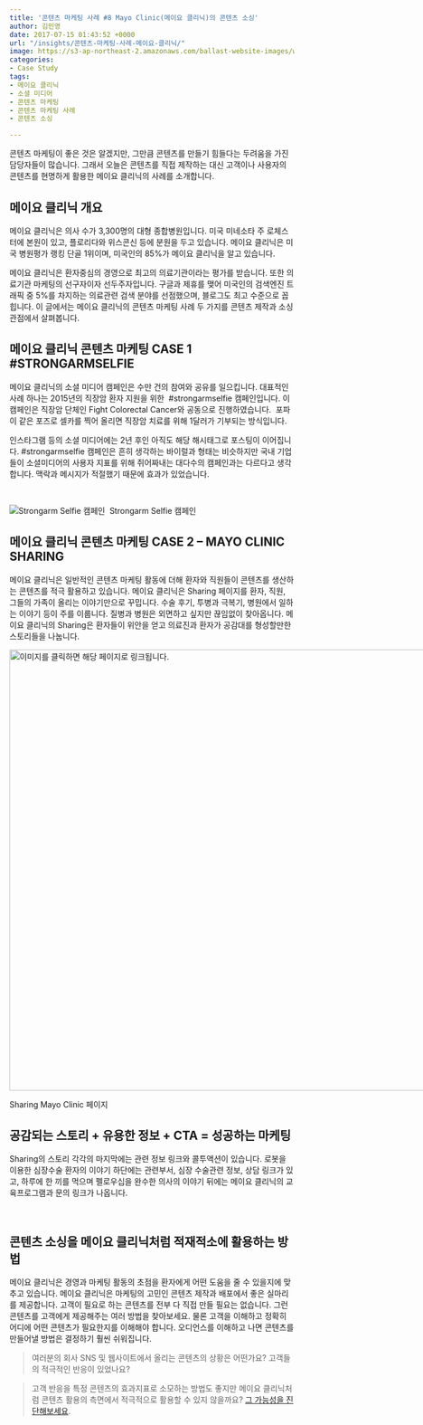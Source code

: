 ```yaml
---
title: '콘텐츠 마케팅 사례 #8 Mayo Clinic(메이요 클리닉)의 콘텐츠 소싱'
author: 김민영
date: 2017-07-15 01:43:52 +0000
url: "/insights/콘텐츠-마케팅-사례-메이요-클리닉/"
image: https://s3-ap-northeast-2.amazonaws.com/ballast-website-images/wp-content/uploads/2017/07/15110056/sharing_mayo.png
categories:
- Case Study
tags:
- 메이요 클리닉
- 소셜 미디어
- 콘텐츠 마케팅
- 콘텐츠 마케팅 사례
- 콘텐츠 소싱

---
```

콘텐츠 마케팅이 좋은 것은 알겠지만, 그만큼 콘텐츠를 만들기 힘들다는 두려움을 가진 담당자들이 많습니다. 그래서 오늘은 콘텐츠를 직접 제작하는 대신 고객이나 사용자의 콘텐츠를 현명하게 활용한 메이요 클리닉의 사례를 소개합니다.

## 메이요 클리닉 개요

메이요 클리닉은 의사 수가 3,300명의 대형 종합병원입니다. 미국 미네소타 주 로체스터에 본원이 있고, 플로리다와 위스콘신 등에 분원을 두고 있습니다. 메이요 클리닉은 미국 병원평가 랭킹 단골 1위이며, 미국인의 85%가 메이요 클리닉을 알고 있습니다.

메이요 클리닉은 환자중심의 경영으로 최고의 의료기관이라는 평가를 받습니다. 또한 의료기관 마케팅의 선구자이자 선두주자입니다. 구글과 제휴를 맺어 미국인의 검색엔진 트래픽 중 5%를 차지하는 의료관련 검색 분야를 선점했으며, 블로그도 최고 수준으로 꼽힙니다. 이 글에서는 메이요 클리닉의 콘텐츠 마케팅 사례 두 가지를 콘텐츠 제작과 소싱 관점에서 살펴봅니다.

## 메이요 클리닉 콘텐츠 마케팅 CASE 1 #STRONGARMSELFIE

메이요 클리닉의 소셜 미디어 캠페인은 수만 건의 참여와 공유를 일으킵니다. 대표적인 사례 하나는 2015년의 직장암 환자 지원을 위한  #strongarmselfie 캠페인입니다. 이 캠페인은 직장암 단체인 Fight Colorectal Cancer와 공동으로 진행하였습니다.  포파이 같은 포즈로 셀카를 찍어 올리면 직장암 치료를 위해 1달러가 기부되는 방식입니다.

인스타그램 등의 소셜 미디어에는 2년 후인 아직도 해당 해시태그로 포스팅이 이어집니다. #strongarmselfie 캠페인은 흔히 생각하는 바이럴과 형태는 비슷하지만 국내 기업들이 소셜미디어의 사용자 지표를 위해 쥐어짜내는 대다수의 캠페인과는 다르다고 생각합니다. 맥락과 메시지가 적절했기 때문에 효과가 있었습니다.

 

![Strongarm Selfie 캠페인](https://s3-ap-northeast-2.amazonaws.com/ballast-website-images/wp-content/uploads/2017/07/strongarm-3-894x1024.png) 
Strongarm Selfie 캠페인

## 메이요 클리닉 콘텐츠 마케팅 CASE 2 – MAYO CLINIC SHARING

메이요 클리닉은 일반적인 콘텐츠 마케팅 활동에 더해 환자와 직원들이 콘텐츠를 생산하는 콘텐츠를 적극 활용하고 있습니다. 메이요 클리닉은 Sharing 페이지를 환자, 직원, 그들의 가족이 올리는 이야기만으로 꾸밉니다. 수술 후기, 투병과 극복기, 병원에서 일하는 이야기 등이 주를 이룹니다. 질병과 병원은 외면하고 싶지만 끊임없이 찾아옵니다. 메이요 클리닉의 Sharing은 환자들이 위안을 얻고 의료진과 환자가 공감대를 형성할만한 스토리들을 나눕니다.

<div id="attachment_52190" style="width: 1034px" class="wp-caption alignnone">
<a href="http://sharing.mayoclinic.org"><img class="wp-image-52190 size-large" src="https://ballast.co.kr/wp-content/uploads/2017/07/sharing_mayo-1024x780.png" alt="이미지를 클릭하면 해당 페이지로 링크됩니다." width="1024" height="780" srcset="https://s3-ap-northeast-2.amazonaws.com/ballast-website-images/wp-content/uploads/2017/07/15110056/sharing_mayo.png 1024w, https://s3-ap-northeast-2.amazonaws.com/ballast-website-images/wp-content/uploads/2017/07/15110056/sharing_mayo-300x229.png 300w, https://s3-ap-northeast-2.amazonaws.com/ballast-website-images/wp-content/uploads/2017/07/15110056/sharing_mayo-768x585.png 768w" sizes="(max-width: 1024px) 100vw, 1024px" /></a>

<p class="wp-caption-text">
Sharing Mayo Clinic 페이지
</p>
</div>

## 공감되는 스토리 + 유용한 정보 + CTA = 성공하는 마케팅

Sharing의 스토리 각각의 마지막에는 관련 정보 링크와 콜투액션이 있습니다. 로봇을 이용한 심장수술 환자의 이야기 하단에는 관련부서, 심장 수술관련 정보, 상담 링크가 있고, 하루에 한 끼를 먹으며 펠로우십을 완수한 의사의 이야기 뒤에는 메이요 클리닉의 교육프로그램과 문의 링크가 나옵니다.

 

## 콘텐츠 소싱을 메이요 클리닉처럼 적재적소에 활용하는 방법

메이요 클리닉은 경영과 마케팅 활동의 초점을 환자에게 어떤 도움을 줄 수 있을지에 맞추고 있습니다. 메이요 클리닉은 마케팅의 고민인 콘텐츠 제작과 배포에서 좋은 실마리를 제공합니다. 고객이 필요로 하는 콘텐츠를 전부 다 직접 만들 필요는 없습니다. 그런 콘텐츠를 고객에게 제공해주는 여러 방법을 찾아보세요. 물론 고객을 이해하고 정확히 어디에 어떤 콘텐츠가 필요한지를 이해해야 합니다. 오디언스를 이해하고 나면 콘텐츠를 만들어낼 방법은 결정하기 훨씬 쉬워집니다. 

> 여러분의 회사 SNS 및 웹사이트에서 올리는 콘텐츠의 상황은 어떤가요? 고객들의 적극적인 반응이 있었나요?

> 고객 반응을 특정 콘텐츠의 효과지표로 소모하는 방법도 좋지만 메이요 클리닉처럼 콘텐츠 활용의 측면에서 적극적으로 활용할 수 있지 않을까요? [그 가능성을 진단해보세요](/contact).